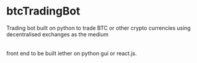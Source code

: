 # btcTradingBot
Trading bot built on python to trade BTC or other crypto currencies using decentralised exchanges as the medium

###### 
front end to be built iether on python gui or react.js. 

